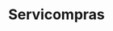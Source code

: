 ---
title: "Servicompras"
url: /ciudad-autonoma-de-buenos-aires/servicompras/
shop: Lebensmittel
---